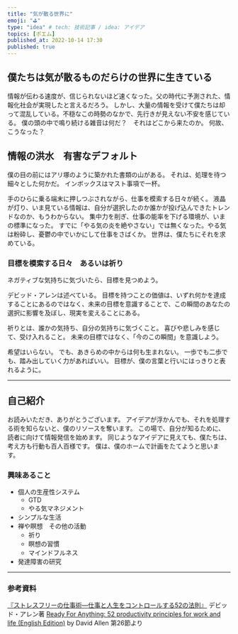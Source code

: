 ```yaml
---
title: "気が散る世界に"
emoji: "⛳"
type: "idea" # tech: 技術記事 / idea: アイデア
topics: [ポエム]
published_at: 2022-10-14 17:30
published: true
---
```

<!-- # 気が散る世界に -->

## 僕たちは気が散るものだらけの世界に生きている

情報が伝わる速度が、信じられないほど速くなった。父の時代に予測された、情報化社会が実現したと言えるだろう。
しかし、大量の情報を受けて僕たちは却って混乱している。不穏なこの時勢のなかで、先行きが見えない不安を感じている。
僕の頭の中で鳴り続ける雑音は何だ？　それはどこから来たのか。
何故、こうなった？


## 情報の洪水　有害なデフォルト

僕の目の前にはアリ塚のように築かれた書類の山がある。
それは、処理を待つ細々とした何かだ。
インボックスはマスト事項で一杯。

手のひらに乗る端末に押しつぶされながら、仕事を模索する日々が続く。
液晶が灯り、いま見ている情報は、自分が選択したのか誰かが投げ込んできたトレンドなのか、もうわからない。
集中力を削ぎ、仕事の能率を下げる環境が、いまの標準になった。
すでに「やる気の炎を絶やさない」では無くなった。やる気は粉砕し、憂鬱の中でいかにして仕事をさばくか。
世界は、僕たちにそれを求めている。　

### 目標を模索する日々　あるいは祈り

ネガティブな気持ちに気づいたら、目標を見つめよう。

デビッド・アレンは述べている。
目標を持つことの価値は、いずれ何かを達成することにあるのではなく、未来の目標を意識することで、この瞬間のあなたの選択に影響を及ぼし、現実を変えることにある。

祈りとは、誰かの気持ち、自分の気持ちに気づくこと。
喜びや悲しみを感じて、受け入れること。
未来の目標ではなく、「今のこの瞬間」を意識しよう。

希望はいらない。
でも、あきらめの中からは何も生まれない。
一歩でも二歩でも、踏み出していく力があればいい。
目標が、僕の言葉と行いにはっきりと表れるように。

-----

## 自己紹介
お読みいただき、ありがとうございます。
アイデアが浮かんでも、それを処理する術を知らないと、僕のリソースを奪います。
この場で、自分が知るために、読者に向けて情報発信を始めます。
同じようなアイデアに見えても、僕たちは、考え方も行動も百人百様です。
僕は、僕のホームで計画をたてようと思います。

### 興味あること
- 個人の生産性システム
    - GTD
    - やる気マネジメント
- シンプルな生活
- 禅や瞑想　その他の活動
    - 祈り
    - 瞑想の習慣
    - マインドフルネス
- 発達障害の研究

-----

### 参考資料
[『ストレスフリーの仕事術―仕事と人生をコントロールする52の法則』](https://www.amazon.co.jp/dp/4576060732) デビッド・アレン著
[Ready For Anything: 52 productivity principles for work and life (English Edition)](https://www.amazon.co.jp/dp/B005KKQ5V8/) by David Allen
第26節より

